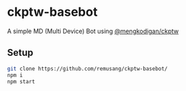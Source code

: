 # ckptw-basebot
A simple MD (Multi Device) Bot using [@mengkodigan/ckptw](https://www.npmjs.com/package/@mengkodingan/ckptw)

## Setup
```bash
git clone https://github.com/remusang/ckptw-basebot/
npm i
npm start
```
